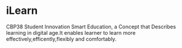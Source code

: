 # iLearn
CBP38
Student Innovation
Smart Education, a Concept that Describes learning in digital age.It enables learner to learn more effectively,efficently,flexibly and comfortably.

